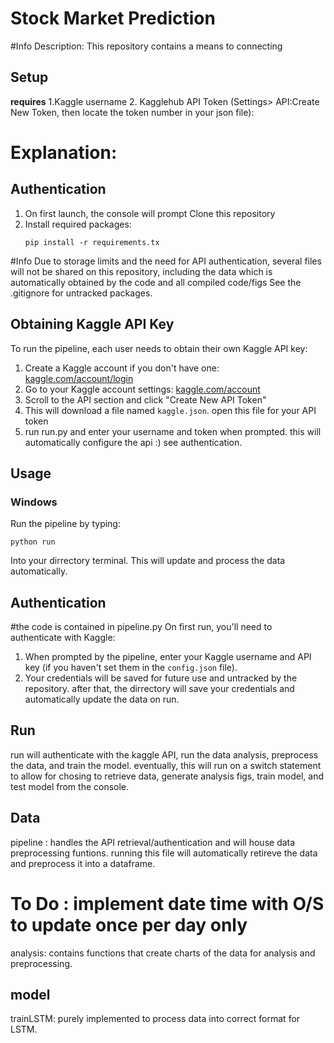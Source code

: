 # Stock Market Prediction 
#Info 
Description: This repository contains a means to connecting 

## Setup
**requires** 
1.Kaggle username 
2. Kagglehub API Token (Settings> API:Create New Token, then locate the token number in your json file):
# Explanation: 

## Authentication
1. On first launch, the console will prompt Clone this repository
2. Install required packages:
   ```
   pip install -r requirements.tx
   ```
  

#Info 
Due to storage limits and the need for API authentication, several files will not be shared on this repository,
including the data which is automatically obtained by the code and all compiled code/figs
See the .gitignore for untracked packages. 


## Obtaining Kaggle API Key

To run the pipeline, each user needs to obtain their own Kaggle API key:

1. Create a Kaggle account if you don't have one: [kaggle.com/account/login](https://www.kaggle.com/account/login)
2. Go to your Kaggle account settings: [kaggle.com/account](https://www.kaggle.com/account)
3. Scroll to the API section and click "Create New API Token"
4. This will download a file named `kaggle.json`. open this file for your API token
5. run run.py and enter your username and token when prompted. this will automatically configure the api :) see authentication.  
   

## Usage

### Windows
Run the pipeline by typing:
```
python run
```
Into your dirrectory terminal. 
This will update and process the data automatically. 

## Authentication
#the code is contained in pipeline.py
On first run, you'll need to authenticate with Kaggle:

1. When prompted by the pipeline, enter your Kaggle username and API key (if you haven't set them in the `config.json` file). 
2. Your credentials will be saved for future use and untracked by the repository. 
after that, the dirrectory will save your credentials and automatically update the data on run.
## Run 
run will authenticate with the kaggle API, run the data analysis, preprocess the data, and train the model. eventually, this will run on a switch statement to allow for chosing to retrieve data, generate analysis figs, train model, and test model from the console. 
## Data 
pipeline : handles the API retrieval/authentication and will house data preprocessing funtions. running this file will automatically retireve the data and preprocess it into a dataframe. 
# To Do : implement date time with O/S to update once per day only 

analysis: contains functions that create charts of the data for analysis and preprocessing. 

## model 
trainLSTM: purely implemented to process data into correct format for LSTM. 
